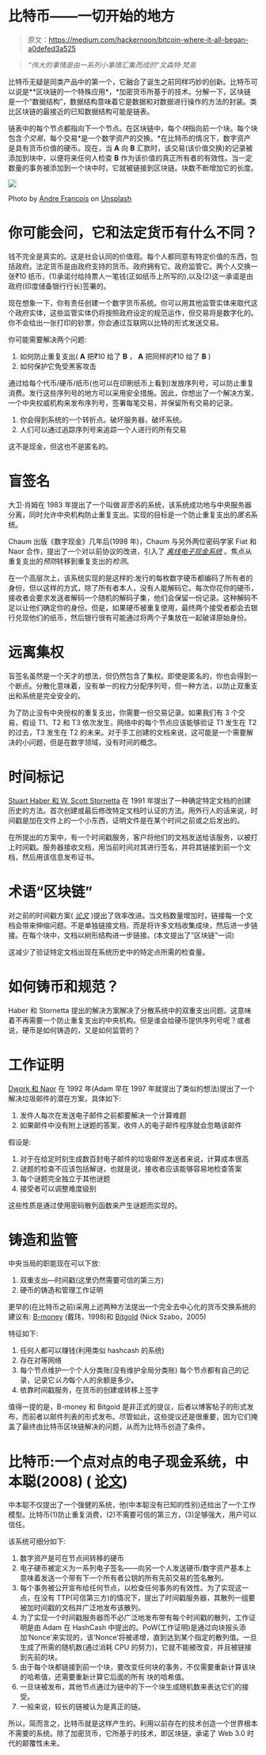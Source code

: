 # 比特币——一切开始的地方

> 原文：<https://medium.com/hackernoon/bitcoin-where-it-all-began-a0defed3a525>

> *“伟大的事情是由一系列小事情汇集而成的”文森特·梵高*

比特币无疑是同类产品中的第一个，它融合了诞生之前同样巧妙的创新。比特币可以说是**区块链的一个特殊应用*，*加密货币所基于的技术。分解一下，区块链是一个“数据结构”，数据结构意味着它是数据和对数据进行操作的方法的封装。类比区块链的最接近的已知数据结构可能是链表。

链表中的每个节点都指向下一个节点。在区块链中，每个*块*指向前一个块。每个块包含*个交易*，每个交易*是一个数字资产的交换。*在比特币的情况下，数字资产是具有货币价值的硬币。现在，当 **A** 向 **B** 汇款时，该交易(该价值交换)的记录被添加到块中，以便将来任何人检查 **B** 作为该价值的真正所有者的有效性。当一定数量的事务被添加到一个块中时，它就被链接到区块链。块数不断增加它的长度。

![](img/93e59bc5d07dada459ddbf70c0219ea4.png)

Photo by [Andre Francois](https://unsplash.com/photos/fZoLhGQIejU?utm_source=unsplash&utm_medium=referral&utm_content=creditCopyText) on [Unsplash](https://unsplash.com/search/photos/bitcoin?utm_source=unsplash&utm_medium=referral&utm_content=creditCopyText)

# 你可能会问，它和法定货币有什么不同？

钱不完全是真实的。这是社会认同的价值观。每个人都同意有特定价值的东西，包括政府。法定货币是由政府支持的货币。政府拥有它。政府监管它。两个人交换一张₹10 纸币，(1)承诺付给持票人一笔钱(正如纸币上所写的),以及(2)这一承诺是由政府(印度储备银行行长)签署的。

现在想象一下，你有责任创建一个数字货币系统。你可以用其他监管实体来取代这个政府实体，这些监管实体仍将按照政府设定的规范运作，但交易将是数字化的。你不会给出一张打印的钞票，你会通过互联网以比特的形式发送交易。

你可能需要解决两个问题:

1.  如何防止重复支出( **A** 把₹10 给了 **B** ， **A** 把同样的₹10 给了 **B** )
2.  如何保护它免受黑客攻击

通过给每个代币/硬币/纸币(也可以在印刷纸币上看到)发放序列号，可以防止重复消费。发行这些序列号的地方可以采用安全措施。因此，你想出了一个解决方案，一个中央权威机构来发布序列号，签署每笔交易，并保留所有交易的记录。

1.  你会得到系统的一个转折点。破坏服务器，破坏系统。
2.  人们可以通过追踪序列号来追踪一个人进行的所有交易

这不是现金，但这也不是匿名的。

# 盲签名

大卫·肖姆在 1983 年提出了一个叫做*盲签名*的系统，该系统成功地与中央服务器分离，同时允许中央机构防止重复支出。实现的目标是一个防止重复支出的*匿名*系统。

Chaum 出版《数字现金》几年后(1998 年)，Chaum 与另外两位密码学家 Fiat 和 Naor 合作，提出了一个对以前协议的改进，引入了 [*离线电子现金系统*](http://blog.koehntopp.de/uploads/chaum_fiat_naor_ecash.pdf) 。焦点从重复支出的*预防*转移到重复支出的*检测*。

在一个高层次上，该系统实现的是这样的:发行的每枚数字硬币都编码了所有者的身份，但以这样的方式，除了所有者本人，没有人能解码它。每次你花你的硬币，接收者会要求发送者解码一个随机的解码子集，他们会保留一份记录。这种解码不足以让他们确定你的身份。但是，如果硬币被重复使用，最终两个接受者都会去银行兑现他们的纸币，然后银行很有可能通过将两个子集放在一起破译原始身份。

# 远离集权

盲签名虽然是一个天才的想法，但仍然包含了集权。即使是匿名的，你也会得到一个断点。分散化意味着，没有单一的权力分配序列号，但一种方法，以防止双重支出和系统是完全安全的。

为了防止没有中央授权的重复支出，你需要一份交易记录。如果我们有 3 个交易，假设 T1、T2 和 T3 依次发生，网络中的每个节点应该能够验证 T1 发生在 T2 的过去，T3 发生在 T2 的未来。对于手工创建的文档来说，这可能是一个需要解决的小问题，但是在数字领域，没有时间的概念。

# 时间标记

[Stuart Haber 和 W. Scott Stornetta](https://www.anf.es/pdf/Haber_Stornetta.pdf) 在 1991 年提出了一种确定特定文档的创建历史的方法。首次创建或最后修改特定文档时认证的方法。用外行人的话来说，时间戳是加在文件上的一个小东西，证明文件是在某个时间之前或之后发出的。

在所提出的方案中，有一个时间戳服务，客户将他们的文档发送给该服务，以被打上时间戳。服务器接收文档，用当前时间对其进行签名，并将其链接到前一个文档，然后用该信息发布证书。

# 术语“区块链”

对之前的时间戳方案( [*论文*](http://citeseerx.ist.psu.edu/viewdoc/download?doi=10.1.1.71.4891&rep=rep1&type=pdf) )提出了效率改进。当文档数量增加时，链接每一个文档会带来伸缩问题。不是单独链接文档，而是将许多文档收集成块，然后进一步链接。在每个块中，文档以树形结构进一步链接。(本文提出了“区块链”一词)

这减少了验证特定文档出现在系统历史中的特定点所需的检查量。

# 如何铸币和规范？

Haber 和 Stornetta 提出的解决方案解决了分散系统中的双重支出问题。这意味着不再需要一个防止重复支出的中央机构。但是谁会给硬币提供序列号呢？或者说，硬币是如何铸造的，又是如何监管的？

# 工作证明

[Dwork 和 Naor](http://www.hashcash.org/papers/pvp.pdf) 在 1992 年(Adam 早在 1997 年就提出了类似的想法)提出了一个解决垃圾邮件的潜在方案，具体如下:

1.  发件人每次在发送电子邮件之前都要解决一个计算难题
2.  如果邮件中没有附上谜题的答案，收件人的电子邮件程序就会忽略该邮件

假设是:

1.  对于在给定时刻生成数百封电子邮件的垃圾邮件发送者来说，计算成本很高
2.  谜题的检查不应该包括解谜，也就是说，接收者应该能够容易地检查答案
3.  每个谜题完全独立于其他谜题
4.  接受者可以调整难度级别

这些性质是通过使用密码散列函数来产生谜题而实现的。

# 铸造和监管

中央当局的职能现在可以下放:

1.  双重支出—时间戳(这里仍然需要可信的第三方)
2.  硬币的铸造和管理工作证明

更早的(在比特币之前)采用上述两种方法提出一个完全去中心化的货币交换系统的建议有: [B-money](http://www.weidai.com/bmoney.txt) (戴玮，1998)和 [Bitgold](https://unenumerated.blogspot.in/2005/12/bit-gold.html) (Nick Szabo，2005)

特征如下:

1.  任何人都可以赚钱(利用类似 hashcash 的系统)
2.  存在对等网络
3.  每个节点维护一个个人分类账(没有维护全局分类账)
    每个节点都有自己的记录，记录它*认为*每个人的余额是多少。
4.  依靠时间戳服务，在货币的创建或转移上签字

值得一提的是，B-money 和 Bitgold 是非正式的提议，后者以博客帖子的形式发布，而前者以邮件列表的形式发布。尽管如此，这些提议还是很重要，因为它们掩盖了最终由比特币区块链解决的问题，从而为比特币创造了条件。

# 比特币:一个点对点的电子现金系统，中本聪(2008) ( [论文](https://bitcoin.org/bitcoin.pdf))

中本聪不仅提出了一个强健的系统，他(中本聪没有已知的性别)还给出了一个工作模型。比特币(1)防止重复消费，(2)不需要可信的第三方，(3)足够强大，用户可以信任。

该系统可细分如下:

1.  数字资产是可在节点间转移的硬币
2.  电子硬币被定义为一系列电子签名——向另一个人发送硬币/数字资产基本上意味着发送一个带有下一个所有者公钥的所有先前交易的签名散列。
3.  每个事务被公开宣布给任何节点，以检查任何事务的有效性。为了实现这一点，在没有 TTP(可信第三方)的情况下，提出了时间戳服务器，其散列一组要被加时间戳的文档并广泛地发布该散列。
4.  为了实现一个时间戳服务器而不必广泛地发布带有每个时间戳的散列，工作证明是由 Adam 在 HashCash 中提出的。PoW(工作证明)是通过向块报头添加‘Nonce’来实现的，该‘Nonce’将被递增，直到达到某个指定的散列值。一旦生成了所需的随机数(通过消耗 CPU 的努力)，它就不能被改变，并且被链接到先前的块。
5.  由于每个块都链接到前一个块，要改变任何块的事务，不仅需要重新计算该块的哈希值，还需要重新计算它后面的所有
    块的哈希值。
6.  一旦块被发布，其他节点通过为链中的下一个块生成随机数来表达它们的接受。
7.  一般来说，较长的链被认为是真正的链。

所以，简而言之，比特币就是这样产生的。利用以前存在的技术创造一个世界根本不需要的系统。除了加密货币，它所基于的技术，即区块链，承诺了 Web 3.0 时代的颠覆性未来。